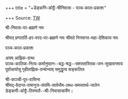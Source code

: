 +++
title = "+डॆङ्कणि-कोट्टै-श्रीनिवासः - पञ्च-काल-प्रकाशः"

+++
Source: [TW](https://archive.org/details/panchakalaprakas015157mbp/page/n65/mode/2up)


श्री-निवास-पर-ब्रह्मणे नमः 

श्रीमत् प्रणतार्ति-हर-वरद-पर-ब्रह्मणे नमः 
श्रीमते निगमान्त-महा-देशिकाय नमः 

पञ्च-काल-प्रकाशः 

अयम् आह्निक-ग्रन्थः  
पाञ्च-कालिक-नित्य-कर्मानुष्ठान--बद्ध-श्रद्ध--समस्तास्तिक-जन-सुखावगमाय  
पूर्वाचार्यासु गृहीताह्निक-ग्रन्थेभ्यस् समुद्धृत्य सङ्कलितः

श्री-काञ्ची-पुर-वासिना  
श्रीमद्-वेदान्त-रामानुज-संयमि-सार्वभौम-लब्ध-समस्तार्थ-जातेन  
डेङ्कणी-कोट्टै-तिरुमलै--श्री-निवासाचार्येण। 